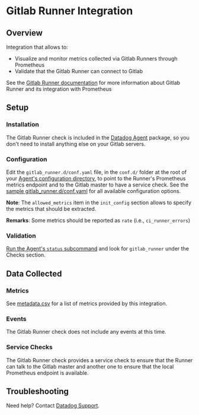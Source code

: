 # Gitlab Runner Integration

## Overview

Integration that allows to:

* Visualize and monitor metrics collected via Gitlab Runners through Prometheus
* Validate that the Gitlab Runner can connect to Gitlab

See the [Gitlab Runner documentation][1] for
more information about Gitlab Runner and its integration with Prometheus

## Setup
### Installation

The Gitlab Runner check is included in the [Datadog Agent][2] package, so you don't need to install anything else on your Gitlab servers.

### Configuration

Edit the `gitlab_runner.d/conf.yaml` file, in the `conf.d/` folder at the root of your [Agent's configuration directory][3], to point to the Runner's Prometheus metrics endpoint and to the Gitlab master to have a service check.
See the [sample gitlab_runner.d/conf.yaml][4] for all available configuration options.

**Note**: The `allowed_metrics` item in the `init_config` section allows to specify the metrics that should be extracted.

**Remarks**: Some metrics should be reported as `rate` (i.e., `ci_runner_errors`)

### Validation

[Run the Agent's `status` subcommand][5] and look for `gitlab_runner` under the Checks section.

## Data Collected
### Metrics
See [metadata.csv][6] for a list of metrics provided by this integration.

### Events
The Gitlab Runner check does not include any events at this time.

### Service Checks
The Gitlab Runner check provides a service check to ensure that the Runner can talk to the Gitlab master and another one to ensure that the
local Prometheus endpoint is available.

## Troubleshooting
Need help? Contact [Datadog Support][7].

[1]: https://docs.gitlab.com/runner/monitoring/README.html
[2]: https://app.datadoghq.com/account/settings#agent
[3]: https://docs.datadoghq.com/agent/faq/agent-configuration-files/#agent-configuration-directory
[4]: https://github.com/DataDog/integrations-core/blob/master/gitlab_runner/datadog_checks/gitlab_runner/data/conf.yaml.example
[5]: https://docs.datadoghq.com/agent/faq/agent-commands/#agent-status-and-information
[6]: https://github.com/DataDog/integrations-core/blob/master/gitlab_runner/metadata.csv
[7]: https://docs.datadoghq.com/help
